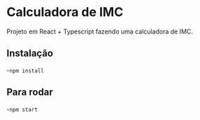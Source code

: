 # Calculadora de IMC

Projeto em React + Typescript fazendo uma calculadora de IMC.

## Instalação 
-`npm install`

## Para rodar
-`npm start`